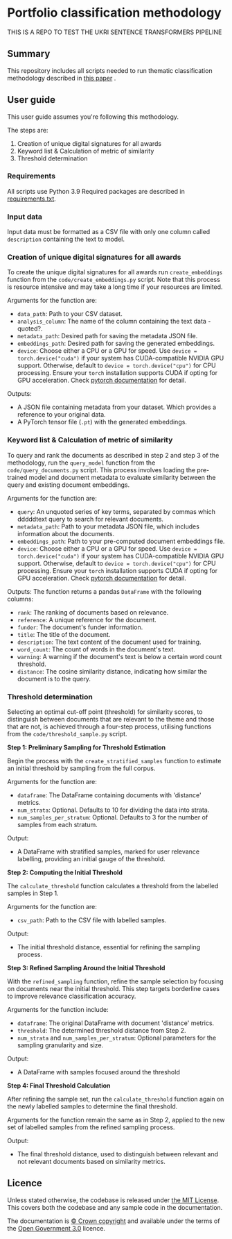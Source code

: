 # Portfolio classification methodology

THIS IS A REPO TO TEST THE UKRI SENTENCE TRANSFORMERS PIPELINE


## Summary

This repository includes all scripts needed to run thematic classification methodology described in [this paper](https://www.ukri.org/publications/investment-portfolio-classification/) .



## User guide

This user guide assumes you're following this methodology.

The steps are:

1. Creation of unique digital signatures for all awards
2. Keyword list & Calculation of metric of similarity
3. Threshold determination



### Requirements

All scripts use Python 3.9
Required packages are described in [requirements.txt](filepath).



### Input data

Input data must be formatted as a CSV file with only one column called `description` containing the text to model.



### Creation of unique digital signatures for all awards

To create the unique digital signatures for all awards run `create_embeddings` function from the `code/create_embeddings.py` script. Note that this process is resource intensive and may take a long time if your resources are limited.

Arguments for the function are:

  - `data_path`: Path to your CSV dataset.
  - `analysis_column`: The name of the column containing the text data - quoted?.
  - `metadata_path`: Desired path for saving the metadata JSON file.
  - `embeddings_path`: Desired path for saving the generated embeddings.
  - `device`: Choose either a CPU or a GPU for speed. Use `device = torch.device("cuda")` if your system has CUDA-compatible NVIDIA GPU support. Otherwise, default to `device = torch.device("cpu")` for CPU processing. Ensure your `torch` installation supports CUDA if opting for GPU acceleration. Check [pytorch documentation](link) for detail.

Outputs:

  - A JSON file containing metadata from your dataset. Which provides a reference to your original data.
  - A PyTorch tensor file (`.pt`) with the generated embeddings.



### Keyword list & **Calculation of metric of similarity**

To query and rank the documents as described in step 2 and step 3 of the methodology, run the `query_model` function from the `code/query_documents.py` script. This process involves loading the pre-trained model and document metadata to evaluate similarity between the query and existing document embeddings.

Arguments for the function are:

  - `query`: An unquoted series of key terms, separated by commas which dddddtext query to search for relevant documents.
  - `metadata_path`: Path to your metadata JSON file, which includes information about the documents.
  - `embeddings_path`: Path to your pre-computed document embeddings file.
  - `device`: Choose either a CPU or a GPU for speed. Use `device = torch.device("cuda")` if your system has CUDA-compatible NVIDIA GPU support. Otherwise, default to `device = torch.device("cpu")` for CPU processing. Ensure your `torch` installation supports CUDA if opting for GPU acceleration. Check [pytorch documentation](https://pytorch.org/) for detail.


Outputs: The function returns a pandas `DataFrame` with the following columns:

  - `rank`: The ranking of documents based on relevance.
  - `reference`: A unique reference for the document.
  - `funder`: The document's funder information.
  - `title`: The title of the document.
  - `description`: The text content of the document used for training.
  - `word_count`: The count of words in the document's text.
  - `warning`: A warning if the document's text is below a certain word count threshold.
  - `distance`: The cosine similarity distance, indicating how similar the document is to the query.



### Threshold determination

Selecting an optimal cut-off point (threshold) for similarity scores, to distinguish between documents that are relevant to the theme and those that are not, is achieved through a four-step process, utilising functions from the `code/threshold_sample.py` script.

**Step 1: Preliminary Sampling for Threshold Estimation**

Begin the process with the `create_stratified_samples` function to estimate an initial threshold by sampling from the full corpus.

Arguments for the function are:

- `dataframe`: The DataFrame containing documents with 'distance' metrics.
- `num_strata`: Optional. Defaults to 10 for dividing the data into strata.
- `num_samples_per_stratum`: Optional. Defaults to 3 for the number of samples from each stratum.

Output:

- A DataFrame with stratified samples, marked for user relevance labelling, providing an initial gauge of the threshold.

**Step 2: Computing the Initial Threshold**

The `calculate_threshold` function calculates a threshold from the labelled samples in Step 1.

Arguments for the function are:

- `csv_path`: Path to the CSV file with labelled samples.

Output:

- The initial threshold distance, essential for refining the sampling process.

**Step 3: Refined Sampling Around the Initial Threshold**

With the `refined_sampling` function, refine the sample selection by focusing on documents near the initial threshold. This step targets borderline cases to improve relevance classification accuracy.

Arguments for the function include:

- `dataframe`: The original DataFrame with document 'distance' metrics.
- `threshold`: The determined threshold distance from Step 2.
- `num_strata` and `num_samples_per_stratum`: Optional parameters for the sampling granularity and size.

Output:

- A DataFrame with samples focused around the threshold

**Step 4: Final Threshold Calculation**

After refining the sample set, run the `calculate_threshold` function again on the newly labelled samples to determine the final threshold.

Arguments for the function remain the same as in Step 2, applied to the new set of labelled samples from the refined sampling process.

Output:

- The final threshold distance, used to distinguish between relevant and not relevant documents based on similarity metrics.



## Licence

Unless stated otherwise, the codebase is released under [the MIT License](https://github.com/ukri-analysis/portfolio-classification/tree/set-up-project?tab=License-1-ov-file). This covers both the codebase and any sample code in the documentation.

The documentation is [© Crown copyright](http://www.nationalarchives.gov.uk/information-management/re-using-public-sector-information/uk-government-licensing-framework/crown-copyright/) and available under the terms of the [Open Government 3.0](http://www.nationalarchives.gov.uk/doc/open-government-licence/version/3/) licence.



